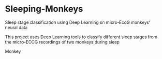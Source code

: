# Sleeping-Monkeys

Sleep stage classification using Deep Learning on micro-EcoG monkeys' neural data 

This project uses Deep Learning tools to classify different sleep stages from the micro-ECOG recordings of two monkeys during sleep

Monkey
